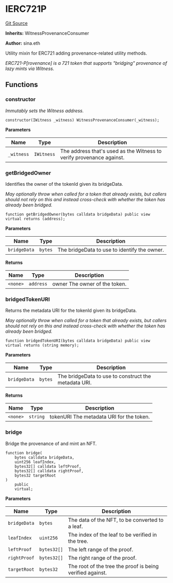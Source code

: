 # IERC721P

[Git Source](https://github.com/WitnessCo/contracts-core/blob/d0e59c52c77fcd07cd928f96d5d7befabbd5aef8/src/IERC721P.sol)

**Inherits:** WitnessProvenanceConsumer

**Author:** sina.eth

Utility mixin for ERC721 adding provenance-related utility methods.

_ERC721-P[rovenance] is a 721 token that supports "bridging" provenance of lazy mints via Witness._

## Functions

### constructor

_Immutably sets the Witness address._

```solidity
constructor(IWitness _witness) WitnessProvenanceConsumer(_witness);
```

**Parameters**

| Name       | Type       | Description                                                          |
| ---------- | ---------- | -------------------------------------------------------------------- |
| `_witness` | `IWitness` | The address that's used as the Witness to verify provenance against. |

### getBridgedOwner

Identifies the owner of the tokenId given its bridgeData.

_May optionally throw when called for a token that already exists, but callers should not rely on this and instead
cross-check with whether the token has already been bridged._

```solidity
function getBridgedOwner(bytes calldata bridgeData) public view virtual returns (address);
```

**Parameters**

| Name         | Type    | Description                                  |
| ------------ | ------- | -------------------------------------------- |
| `bridgeData` | `bytes` | The bridgeData to use to identify the owner. |

**Returns**

| Name     | Type      | Description                   |
| -------- | --------- | ----------------------------- |
| `<none>` | `address` | owner The owner of the token. |

### bridgedTokenURI

Returns the metadata URI for the tokenId given its bridgeData.

_May optionally throw when called for a token that already exists, but callers should not rely on this and instead
cross-check with whether the token has already been bridged._

```solidity
function bridgedTokenURI(bytes calldata bridgeData) public view virtual returns (string memory);
```

**Parameters**

| Name         | Type    | Description                                          |
| ------------ | ------- | ---------------------------------------------------- |
| `bridgeData` | `bytes` | The bridgeData to use to construct the metadata URI. |

**Returns**

| Name     | Type     | Description                              |
| -------- | -------- | ---------------------------------------- |
| `<none>` | `string` | tokenURI The metadata URI for the token. |

### bridge

Bridge the provenance of and mint an NFT.

```solidity
function bridge(
    bytes calldata bridgeData,
    uint256 leafIndex,
    bytes32[] calldata leftProof,
    bytes32[] calldata rightProof,
    bytes32 targetRoot
)
    public
    virtual;
```

**Parameters**

| Name         | Type        | Description                                               |
| ------------ | ----------- | --------------------------------------------------------- |
| `bridgeData` | `bytes`     | The data of the NFT, to be converted to a leaf.           |
| `leafIndex`  | `uint256`   | The index of the leaf to be verified in the tree.         |
| `leftProof`  | `bytes32[]` | The left range of the proof.                              |
| `rightProof` | `bytes32[]` | The right range of the proof.                             |
| `targetRoot` | `bytes32`   | The root of the tree the proof is being verified against. |
